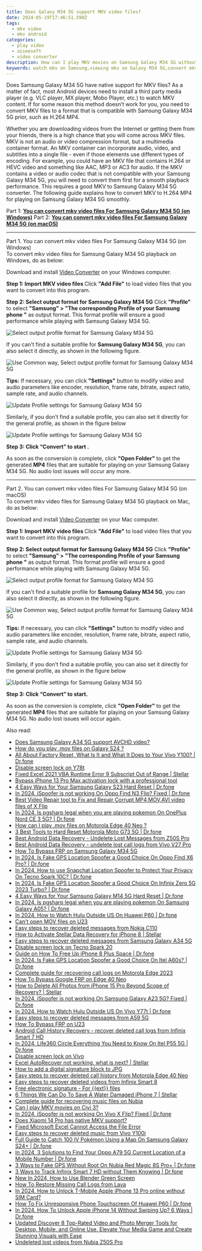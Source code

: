 ```yaml
---
title: Does Galaxy M34 5G support MKV video files?
date: 2024-05-19T17:46:51.590Z
tags: 
  - mkv video
  - mkv android
categories: 
  - play video
  - aiseesoft
  - video converter
description: How can I play MKV movies on Samsung Galaxy M34 5G without lagging or stuttering issues? This article guides you through the process of converting MKV video files to H.264 MP4 for viewing on Samsung Galaxy M34 5G smoothly. 
keywords: watch mkv on Samsung,viewing mkv on Galaxy M34 5G,convert mkv to play on Samsung,play mkv on Galaxy M34 5G,mkv playback on Galaxy M34 5G,mkv playback on Samsung,mkv codec vlc android,video to mkv converter for android,how to convert mkv into h264 on android,playing mkv videos on phone android,convert 4k video to 1080p android,4k video converter for android
---
```


<div class="atpl-content atpl-for-aiseesoft-video-converter play-mkv-on-android">

<div class="atpl-post-description-part-1">
<div class="tpl-content-sub-paragraph-normal">
  <p>
    Does Samsung Galaxy M34 5G have native support for MKV files? As a matter of fact, most Android devices need to install a third party media player (e.g. VLC player, MX player, Mobo Player, etc.) to watch MKV content. If for some reason this method doesn’t work for you, you need to convert MKV files to a format that is compatible with Samsung Galaxy M34 5G prior, such as H.264 MP4. 
  </p>
</div>
</div>



<div class="atpl-post-description-part-2">
<div class="tpl-content-sub-paragraph-content">
  <p>
    Whether you are downloading videos from the Internet or getting them from your friends, there is a high chance that you will come across MKV files. MKV is  not an audio or video compression format, but a multimedia container format. An MKV container can incorporate audio, video, and subtitles into a single file - even if those elements use different types of encoding. For example, you could have an MKV file that contains H.264 or HEVC video and something like AAC, MP3 or AC3 for audio. If the MKV contains a video or audio codec that is not compatible with your Samsung Galaxy M34 5G, you will need to convert them first for a smooth playback performance. This requires a good MKV to Samsung Galaxy M34 5G converter. The following guide explains how to convert MKV to H.264 MP4 for playing on Samsung Galaxy M34 5G smoothly.
  </p>
</div>
</div>


Part 1: <strong><a href="#p1">You can convert mkv video files For Samsung Galaxy M34 5G (on Windows)</a></strong>
Part 2: <strong><a href="#p2">You can convert mkv video files For Samsung Galaxy M34 5G (on macOS)</a></strong>



<!-- Part 1 -->
<a id="p1" name="p1" ></a><hr>

<div class="atpl-step-part-style">Part 1. You can convert mkv video files For Samsung Galaxy M34 5G (on Windows)</div>
To convert mkv video files for Samsung Galaxy M34 5G playback on Windows, do as below:

Download and install <a class="atpl-step-content-a-style" href="https://tools.techidaily.com/aiseesoft-total-video-converter/" >Video Converter</a> on your Windows computer.

<strong>Step 1: Import MKV video files </strong>
Click <b>"Add File"</b> to load video files that you want to convert into this program.

<strong>Step 2: Select output format for Samsung Galaxy M34 5G</strong>
Click <b>"Profile"</b> to select <b>"Samsung" > "The corresponding Profile of your Samsung phone "</b> as output format. This format profile will ensure a good performance while playing with Samsung Galaxy M34 5G.

<img src="https://tools.techidaily.com/images/apps/aiseesoft/video-converter/devices/samsung/fv.mp4/win/profile-4.png" class="atpl-imgstyle" alt="Select output profile format for Samsung Galaxy M34 5G" />

If you can't find a suitable profile for **Samsung Galaxy M34 5G**, you can also select it directly, as shown in the following figure.

<img src="https://tools.techidaily.com/images/apps/aiseesoft/video-converter/devices/common_android/fv.mp4/win/profile.png" class="atpl-imgstyle" alt="Use Common way, Select output profile format for Samsung Galaxy M34 5G" />

<strong>Tips:</strong>
If necessary, you can click <b>"Settings"</b> button to modify video and audio parameters like encoder, resolution, frame rate, bitrate, aspect ratio, sample rate, and audio channels. 

<img src="https://tools.techidaily.com/images/apps/aiseesoft/video-converter/devices/samsung/fv.mp4/win/settings-3.png" class="atpl-imgstyle"  alt="Update Profile settings for Samsung Galaxy M34 5G" />

Similarly, if you don't find a suitable profile, you can also set it directly for the general profile, as shown in the figure below

<img src="https://tools.techidaily.com/images/apps/aiseesoft/video-converter/devices/common_android/fv.mp4/win/settings.png" class="atpl-imgstyle"  alt="Update Profile settings for Samsung Galaxy M34 5G" />

<strong>Step 3: Click “Convert” to start .</strong>

As soon as the conversion is complete, click <b>"Open Folder"</b> to get the generated <b>MP4</b> files that are suitable for playing on your Samsung Galaxy M34 5G. No audio lost issues will occur any more.

<!-- Part 2 -->
<a id="p2" name="p2"></a><hr>

<div class="atpl-step-part-style">Part 2. You can convert mkv video files For Samsung Galaxy M34 5G (on macOS)</div>
To convert mkv video files for Samsung Galaxy M34 5G playback on Mac, do as below:

Download and install <a class="atpl-step-content-a-style" href="https://tools.techidaily.com/aiseesoft-total-video-converter/" >Video Converter</a> on your Mac computer.

<strong>Step 1: Import MKV video files </strong>
Click <b>"Add File"</b> to load video files that you want to convert into this program.

<strong>Step 2: Select output format for Samsung Galaxy M34 5G</strong>
Click <b>"Profile"</b> to select <b>"Samsung" > "The corresponding Profile of your Samsung phone "</b> as output format. This format profile will ensure a good performance while playing with Samsung Galaxy M34 5G.

<img src="https://tools.techidaily.com/images/apps/aiseesoft/video-converter/devices/samsung/fv.mp4/mac/profile.png" class="atpl-imgstyle" alt="Select output profile format for Samsung Galaxy M34 5G" />

If you can't find a suitable profile for **Samsung Galaxy M34 5G**, you can also select it directly, as shown in the following figure.

<img src="https://tools.techidaily.com/images/apps/aiseesoft/video-converter/devices/common_android/fv.mp4/mac/profile.png" class="atpl-imgstyle" alt="Use Common way, Select output profile format for Samsung Galaxy M34 5G" />

<strong>Tips:</strong>
If necessary, you can click <b>"Settings"</b> button to modify video and audio parameters like encoder, resolution, frame rate, bitrate, aspect ratio, sample rate, and audio channels. 

<img src="https://tools.techidaily.com/images/apps/aiseesoft/video-converter/devices/samsung/fv.mp4/mac/settings.png" class="atpl-imgstyle"  alt="Update Profile settings for Samsung Galaxy M34 5G" />

Similarly, if you don't find a suitable profile, you can also set it directly for the general profile, as shown in the figure below

<img src="https://tools.techidaily.com/images/apps/aiseesoft/video-converter/devices/common_android/fv.mp4/win/settings.png" class="atpl-imgstyle"  alt="Update Profile settings for Samsung Galaxy M34 5G" />

<strong>Step 3: Click “Convert” to start.</strong>

As soon as the conversion is complete, click <b>"Open Folder"</b> to get the generated <b>MP4</b> files that are suitable for playing on your Samsung Galaxy M34 5G. No audio lost issues will occur again.



<div class="atpl-post-end">
  <div class="atpl-post-device-model-description">
    
  </div>
</div>

<ins class="adsbygoogle"
     style="display:block"
     data-ad-client="ca-pub-7571918770474297"
     data-ad-slot="8358498916"
     data-ad-format="auto"
     data-full-width-responsive="true"></ins>


</div>
<ins class="adsbygoogle"
    style="display:block"
    data-ad-format="autorelaxed"
    data-ad-client="ca-pub-7571918770474297"
    data-ad-slot="1223367746"></ins>

<span class="atpl-alsoreadstyle">Also read:</span>
<div><ul>
<li><a href="https://phone-solutions.techidaily.com/does-samsung-galaxy-a34-5g-support-avchd-video-by-aiseesoft-video-converter-play-mts-on-android/"><u>Does Samsung Galaxy A34 5G support AVCHD video?</u></a></li>
<li><a href="https://phone-solutions.techidaily.com/how-do-you-play-mov-files-on-galaxy-s24-by-aiseesoft-video-converter-play-mov-on-android/"><u>How do you play .mov files on Galaxy S24 ?</u></a></li>
<li><a href="https://phone-solutions.techidaily.com/all-about-factory-reset-what-is-it-and-what-it-does-to-your-vivo-y100-drfone-by-drfone-reset-android-reset-android/"><u>All About Factory Reset, What Is It and What It Does to Your Vivo Y100? | Dr.fone</u></a></li>
<li><a href="https://phone-solutions.techidaily.com/disable-screen-lock-on-y78t-by-drfone-android-unlock-android-unlock/"><u>Disable screen lock on Y78t</u></a></li>
<li><a href="https://phone-solutions.techidaily.com/fixed-excel-2021-vba-runtime-error-9-subscript-out-of-range-stellar-by-stellar-guide/"><u>Fixed Excel 2021 VBA Runtime Error 9 Subscript Out of Range | Stellar</u></a></li>
<li><a href="https://phone-solutions.techidaily.com/bypass-iphone-13-pro-max-activation-lock-with-a-professional-tool-by-drfone-ios-unlock-ios-unlock/"><u>Bypass iPhone 13 Pro Max activation lock with a professional tool</u></a></li>
<li><a href="https://phone-solutions.techidaily.com/4-easy-ways-for-your-samsung-galaxy-s23-hard-reset-drfone-by-drfone-reset-android-reset-android/"><u>4 Easy Ways for Your Samsung Galaxy S23 Hard Reset | Dr.fone</u></a></li>
<li><a href="https://phone-solutions.techidaily.com/in-2024-ispoofer-is-not-working-on-oppo-find-n3-flip-fixed-drfone-by-drfone-virtual-android/"><u>In 2024, iSpoofer is not working On Oppo Find N3 Flip? Fixed | Dr.fone</u></a></li>
<li><a href="https://phone-solutions.techidaily.com/best-video-repair-tool-to-fix-and-repair-corrupt-mp4-mov-avi-video-files-of-x-flip-by-stellar-video-repair-mobile-video-repair/"><u>Best Video Repair tool to Fix and Repair Corrupt MP4,MOV,AVI video files of X Flip</u></a></li>
<li><a href="https://phone-solutions.techidaily.com/in-2024-is-pgsharp-legal-when-you-are-playing-pokemon-on-oneplus-nord-ce-3-5g-drfone-by-drfone-virtual-android/"><u>In 2024, Is pgsharp legal when you are playing pokemon On OnePlus Nord CE 3 5G? | Dr.fone</u></a></li>
<li><a href="https://phone-solutions.techidaily.com/how-can-i-play-mov-files-on-motorola-edge-40-neo-by-aiseesoft-video-converter-play-mov-on-android/"><u>How can I play .mov files on Motorola Edge 40 Neo ?</u></a></li>
<li><a href="https://phone-solutions.techidaily.com/3-best-tools-to-hard-reset-motorola-moto-g73-5g-drfone-by-drfone-reset-android-reset-android/"><u>3 Best Tools to Hard Reset Motorola Moto G73 5G | Dr.fone</u></a></li>
<li><a href="https://phone-solutions.techidaily.com/best-android-data-recovery-undelete-lost-messages-from-z50s-pro-by-fonelab-android-recover-messages/"><u>Best Android Data Recovery - Undelete Lost Messages from Z50S Pro</u></a></li>
<li><a href="https://phone-solutions.techidaily.com/best-android-data-recovery-undelete-lost-call-logs-from-vivo-v27-pro-by-fonelab-android-recover-call-logs/"><u>Best Android Data Recovery - undelete lost call logs from Vivo V27 Pro</u></a></li>
<li><a href="https://phone-solutions.techidaily.com/how-to-bypass-frp-on-samsung-galaxy-m34-5g-by-drfone-android-unlock-remove-google-frp/"><u>How To Bypass FRP on Samsung Galaxy M34 5G</u></a></li>
<li><a href="https://phone-solutions.techidaily.com/in-2024-is-fake-gps-location-spoofer-a-good-choice-on-oppo-find-x6-pro-drfone-by-drfone-virtual-android/"><u>In 2024, Is Fake GPS Location Spoofer a Good Choice On Oppo Find X6 Pro? | Dr.fone</u></a></li>
<li><a href="https://phone-solutions.techidaily.com/in-2024-how-to-use-snapchat-location-spoofer-to-protect-your-privacy-on-tecno-spark-10c-drfone-by-drfone-virtual-android/"><u>In 2024, How to use Snapchat Location Spoofer to Protect Your Privacy On Tecno Spark 10C? | Dr.fone</u></a></li>
<li><a href="https://phone-solutions.techidaily.com/in-2024-is-fake-gps-location-spoofer-a-good-choice-on-infinix-zero-5g-2023-turbo-drfone-by-drfone-virtual-android/"><u>In 2024, Is Fake GPS Location Spoofer a Good Choice On Infinix Zero 5G 2023 Turbo? | Dr.fone</u></a></li>
<li><a href="https://phone-solutions.techidaily.com/4-easy-ways-for-your-samsung-galaxy-m14-5g-hard-reset-drfone-by-drfone-reset-android-reset-android/"><u>4 Easy Ways for Your Samsung Galaxy M14 5G Hard Reset | Dr.fone</u></a></li>
<li><a href="https://phone-solutions.techidaily.com/in-2024-is-pgsharp-legal-when-you-are-playing-pokemon-on-samsung-galaxy-a05-drfone-by-drfone-virtual-android/"><u>In 2024, Is pgsharp legal when you are playing pokemon On Samsung Galaxy A05? | Dr.fone</u></a></li>
<li><a href="https://phone-solutions.techidaily.com/in-2024-how-to-watch-hulu-outside-us-on-huawei-p60-drfone-by-drfone-virtual-android/"><u>In 2024, How to Watch Hulu Outside US On Huawei P60 | Dr.fone</u></a></li>
<li><a href="https://phone-solutions.techidaily.com/can-t-open-mov-files-on-u23-by-aiseesoft-video-converter-play-mov-on-android/"><u>Can't open MOV files on U23</u></a></li>
<li><a href="https://phone-solutions.techidaily.com/easy-steps-to-recover-deleted-messages-from-nokia-c110-by-fonelab-android-recover-messages/"><u>Easy steps to recover deleted messages from Nokia C110</u></a></li>
<li><a href="https://phone-solutions.techidaily.com/how-to-activate-stellar-data-recovery-for-iphone-8-stellar-by-stellar-data-recovery-ios-iphone-data-recovery/"><u>How to Activate Stellar Data Recovery for iPhone 8 | Stellar</u></a></li>
<li><a href="https://phone-solutions.techidaily.com/easy-steps-to-recover-deleted-messages-from-samsung-galaxy-a34-5g-by-fonelab-android-recover-messages/"><u>Easy steps to recover deleted messages from Samsung Galaxy A34 5G</u></a></li>
<li><a href="https://phone-solutions.techidaily.com/disable-screen-lock-on-tecno-spark-20-by-drfone-android-unlock-android-unlock/"><u>Disable screen lock on Tecno Spark 20</u></a></li>
<li><a href="https://phone-solutions.techidaily.com/guide-on-how-to-free-up-iphone-8-plus-space-drfone-by-drfone-ios-full-data-eraser-ios-full-data-eraser/"><u>Guide on How To Free Up iPhone 8 Plus Space | Dr.fone</u></a></li>
<li><a href="https://phone-solutions.techidaily.com/in-2024-is-fake-gps-location-spoofer-a-good-choice-on-itel-a60s-drfone-by-drfone-virtual-android/"><u>In 2024, Is Fake GPS Location Spoofer a Good Choice On Itel A60s? | Dr.fone</u></a></li>
<li><a href="https://phone-solutions.techidaily.com/complete-guide-for-recovering-call-logs-on-motorola-edge-2023-by-fonelab-android-recover-call-logs/"><u>Complete guide for recovering call logs on Motorola Edge 2023</u></a></li>
<li><a href="https://phone-solutions.techidaily.com/how-to-bypass-google-frp-on-edge-40-neo-by-drfone-android-unlock-remove-google-frp/"><u>How To Bypass Google FRP on Edge 40 Neo</u></a></li>
<li><a href="https://phone-solutions.techidaily.com/how-to-delete-all-photos-from-iphone-15-pro-beyond-scope-of-recovery-stellar-by-stellar-data-recovery-ios-iphone-data-recovery/"><u>How to Delete All Photos from iPhone 15 Pro Beyond Scope of Recovery? | Stellar</u></a></li>
<li><a href="https://phone-solutions.techidaily.com/in-2024-ispoofer-is-not-working-on-samsung-galaxy-a23-5g-fixed-drfone-by-drfone-virtual-android/"><u>In 2024, iSpoofer is not working On Samsung Galaxy A23 5G? Fixed | Dr.fone</u></a></li>
<li><a href="https://phone-solutions.techidaily.com/in-2024-how-to-watch-hulu-outside-us-on-vivo-y77t-drfone-by-drfone-virtual-android/"><u>In 2024, How to Watch Hulu Outside US On Vivo Y77t | Dr.fone</u></a></li>
<li><a href="https://phone-solutions.techidaily.com/easy-steps-to-recover-deleted-messages-from-a59-5g-by-fonelab-android-recover-messages/"><u>Easy steps to recover deleted messages from A59 5G</u></a></li>
<li><a href="https://phone-solutions.techidaily.com/how-to-bypass-frp-on-u23-by-drfone-android-unlock-remove-google-frp/"><u>How To Bypass FRP on U23</u></a></li>
<li><a href="https://phone-solutions.techidaily.com/android-call-history-recovery-recover-deleted-call-logs-from-infinix-smart-7-hd-by-fonelab-android-recover-call-logs/"><u>Android Call History Recovery - recover deleted call logs from Infinix Smart 7 HD</u></a></li>
<li><a href="https://phone-solutions.techidaily.com/in-2024-life360-circle-everything-you-need-to-know-on-itel-p55-5g-drfone-by-drfone-virtual-android/"><u>In 2024, Life360 Circle Everything You Need to Know On Itel P55 5G | Dr.fone</u></a></li>
<li><a href="https://phone-solutions.techidaily.com/disable-screen-lock-on-vivo-by-drfone-android-unlock-android-unlock/"><u>Disable screen lock on Vivo</u></a></li>
<li><a href="https://phone-solutions.techidaily.com/excel-autorecover-not-working-what-is-next-stellar-by-stellar-guide/"><u>Excel AutoRecover not working, what is next? | Stellar</u></a></li>
<li><a href="https://phone-solutions.techidaily.com/how-to-add-a-digital-signature-block-to-jpg-by-ldigisigner-sign-a-jpg-sign-a-jpg/"><u>How to add a digital signature block to JPG</u></a></li>
<li><a href="https://phone-solutions.techidaily.com/easy-steps-to-recover-deleted-call-history-from-motorola-edge-40-neo-by-fonelab-android-recover-call-logs/"><u>Easy steps to recover deleted call history from Motorola Edge 40 Neo</u></a></li>
<li><a href="https://phone-solutions.techidaily.com/easy-steps-to-recover-deleted-videos-from-infinix-smart-8-by-fonelab-android-recover-video/"><u>Easy steps to recover deleted videos from Infinix Smart 8</u></a></li>
<li><a href="https://phone-solutions.techidaily.com/free-electronic-signature-for-ext-files-by-ldigisigner-sign-a-excel-sign-a-excel/"><u>Free electronic signature - For {{ext}} files</u></a></li>
<li><a href="https://phone-solutions.techidaily.com/6-things-we-can-do-to-save-a-water-damaged-iphone-7-stellar-by-stellar-data-recovery-ios-iphone-data-recovery/"><u>6 Things We Can Do To Save A Water Damaged iPhone 7 | Stellar</u></a></li>
<li><a href="https://phone-solutions.techidaily.com/complete-guide-for-recovering-music-files-on-nubia-by-fonelab-android-recover-music/"><u>Complete guide for recovering music files on Nubia</u></a></li>
<li><a href="https://phone-solutions.techidaily.com/can-i-play-mkv-movies-on-civi-3-by-aiseesoft-video-converter-play-mkv-on-android/"><u>Can I play MKV movies on Civi 3?</u></a></li>
<li><a href="https://phone-solutions.techidaily.com/in-2024-ispoofer-is-not-working-on-vivo-x-flip-fixed-drfone-by-drfone-virtual-android/"><u>In 2024, iSpoofer is not working On Vivo X Flip? Fixed | Dr.fone</u></a></li>
<li><a href="https://phone-solutions.techidaily.com/does-xiaomi-14-pro-has-native-mkv-support-by-aiseesoft-video-converter-play-mkv-on-android/"><u>Does Xiaomi 14 Pro has native MKV support?</u></a></li>
<li><a href="https://phone-solutions.techidaily.com/fixed-microsoft-excel-cannot-access-the-file-error-by-stellar-guide/"><u>Fixed Microsoft Excel Cannot Access the File Error</u></a></li>
<li><a href="https://phone-solutions.techidaily.com/easy-steps-to-recover-deleted-music-from-vivo-y100i-by-fonelab-android-recover-music/"><u>Easy steps to recover deleted music from Vivo Y100i</u></a></li>
<li><a href="https://change-location.techidaily.com/full-guide-to-catch-100-iv-pokemon-using-a-map-on-samsung-galaxy-s24plus-drfone-by-drfone-virtual-android/"><u>Full Guide to Catch 100 IV Pokémon Using a Map On Samsung Galaxy S24+ | Dr.fone</u></a></li>
<li><a href="https://android-location-track.techidaily.com/in-2024-3-solutions-to-find-your-oppo-a79-5g-current-location-of-a-mobile-number-drfone-by-drfone-virtual-android/"><u>In 2024, 3 Solutions to Find Your Oppo A79 5G Current Location of a Mobile Number | Dr.fone</u></a></li>
<li><a href="https://location-fake.techidaily.com/3-ways-to-fake-gps-without-root-on-nubia-red-magic-8s-proplus-drfone-by-drfone-virtual-android/"><u>3 Ways to Fake GPS Without Root On Nubia Red Magic 8S Pro+ | Dr.fone</u></a></li>
<li><a href="https://android-location-track.techidaily.com/3-ways-to-track-infinix-smart-7-hd-without-them-knowing-drfone-by-drfone-virtual-android/"><u>3 Ways to Track Infinix Smart 7 HD without Them Knowing | Dr.fone</u></a></li>
<li><a href="https://ai-editing-video.techidaily.com/new-in-2024-how-to-use-blender-green-screen/"><u>New In 2024, How to Use Blender Green Screen</u></a></li>
<li><a href="https://blog-min.techidaily.com/how-to-restore-missing-call-logs-from-lava-by-fonelab-android-recover-call-logs/"><u>How To  Restore Missing Call Logs from Lava</u></a></li>
<li><a href="https://sim-unlock.techidaily.com/in-2024-how-to-unlock-t-mobile-apple-iphone-13-pro-online-without-sim-card-by-drfone-ios/"><u>In 2024, How to Unlock T-Mobile Apple iPhone 13 Pro online without SIM Card?</u></a></li>
<li><a href="https://fix-guide.techidaily.com/how-to-fix-unresponsive-phone-touchscreen-of-huawei-p60-drfone-by-drfone-fix-android-problems-fix-android-problems/"><u>How To Fix Unresponsive Phone Touchscreen Of Huawei P60 | Dr.fone</u></a></li>
<li><a href="https://iphone-unlock.techidaily.com/in-2024-how-to-unlock-apple-iphone-14-without-swiping-up-6-ways-drfone-by-drfone-ios/"><u>In 2024, How To Unlock Apple iPhone 14 Without Swiping Up? 6 Ways | Dr.fone</u></a></li>
<li><a href="https://ai-video-editing.techidaily.com/updated-discover-8-top-rated-video-and-photo-merger-tools-for-desktop-mobile-and-online-use-elevate-your-media-game-and-create-stunning-visuals-with-ease/"><u>Updated Discover 8 Top-Rated Video and Photo Merger Tools for Desktop, Mobile, and Online Use. Elevate Your Media Game and Create Stunning Visuals with Ease</u></a></li>
<li><a href="https://techidaily.com/undeleted-lost-videos-from-nubia-z50s-pro-by-fonelab-android-recover-video/"><u>Undeleted lost videos from Nubia Z50S Pro</u></a></li>
</ul></div>


